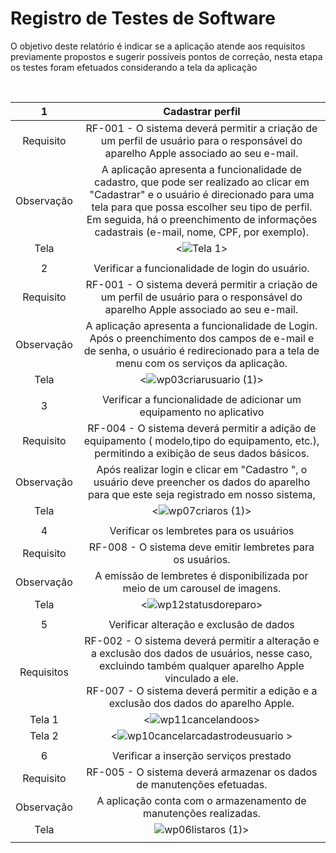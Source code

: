 
# Registro de Testes de Software

O objetivo deste relatório é indicar se a aplicação  atende aos requisitos previamente propostos e sugerir possíveis pontos de correção, nesta etapa os testes foram efetuados considerando a tela da aplicação 

<br> 
  
| 1 	| Cadastrar perfil 	|
|:---:	|:---:	|
|	Requisito	 |	 RF-001 - O sistema deverá permitir a criação de um perfil de usuário para o responsável do aparelho Apple associado ao seu e-mail.
| Observação | A aplicação apresenta a funcionalidade de cadastro, que pode ser realizado ao clicar em "Cadastrar" e o usuário é direcionado para uma tela para que possa escolher seu tipo de perfil. Em seguida, há o preenchimento de informações cadastrais (e-mail, nome, CPF, por exemplo). |
| Tela |  <![Tela 1](https://github.com/ICEI-PUC-Minas-PMV-ADS/pmv-ads-2023-2-e3-proj-mov-t5-ifix/assets/81536287/353783a4-2d3b-4da3-a916-93c1ef25ddea)>|
|  	|  	|
| 2 |Verificar a funcionalidade de login do usuário.	|
| Requisito | RF-001	- O sistema deverá permitir a criação de um perfil de usuário para o responsável do aparelho Apple associado ao seu e-mail.
| Observação | A aplicação apresenta a funcionalidade de Login. Após o preenchimento dos campos de e-mail e de senha, o usuário é redirecionado para a tela de menu com os serviços da aplicação. 
| Tela | <![wp03criarusuario (1)](https://github.com/ICEI-PUC-Minas-PMV-ADS/pmv-ads-2023-2-e3-proj-mov-t5-ifix/assets/81536287/0bba7e71-657d-4e6d-a1d8-9ebe81278cdd)> |
|  	|  	|
| 3 | Verificar a funcionalidade de adicionar um equipamento no aplicativo |
|Requisito | RF-004 -  O sistema deverá permitir a adição de equipamento ( modelo,tipo do equipamento, etc.), permitindo a exibição de seus dados básicos. |
| Observação | Após realizar login e clicar em "Cadastro ", o usuário deve preencher os dados do aparelho para que este seja registrado em nosso sistema,  |
| Tela| <![wp07criaros (1)](https://github.com/ICEI-PUC-Minas-PMV-ADS/pmv-ads-2023-2-e3-proj-mov-t5-ifix/assets/81536287/ca5c36be-71a2-4753-94cd-404bb8a0d972)>  |
|  	|  	|
| 4 |  Verificar os lembretes para os usuários |
|Requisito | RF-008 - O sistema deve emitir lembretes para os usuários.|
| Observação | A emissão de lembretes é disponibilizada por meio de um carousel de imagens. |
| Tela | <![wp12statusdoreparo](https://github.com/ICEI-PUC-Minas-PMV-ADS/pmv-ads-2023-2-e3-proj-mov-t5-ifix/assets/81536287/7edbdffc-0997-42df-9773-8cd8bf94b41b)>  |
|  	|  	|
| 5 | Verificar alteração e exclusão de dados |
|Requisitos | RF-002 - O sistema deverá permitir a alteração e a exclusão dos dados de usuários, nesse caso, excluindo também qualquer aparelho Apple vinculado a ele. <br> RF-007 -  O sistema deverá permitir a edição e a exclusão dos dados do aparelho Apple. |
| Tela 1 | <![wp11cancelandoos](https://github.com/ICEI-PUC-Minas-PMV-ADS/pmv-ads-2023-2-e3-proj-mov-t5-ifix/assets/81536287/6eabeb06-2f8b-4609-a879-59516d1e88cd)> | 
| Tela 2 | <![wp10cancelarcadastrodeusuario](https://github.com/ICEI-PUC-Minas-PMV-ADS/pmv-ads-2023-2-e3-proj-mov-t5-ifix/assets/81536287/2f61dca6-654d-41c8-85d8-a0f92e79f519) > |
|  	|  	|
| 6 | Verificar a inserção serviços prestado |
|Requisito | RF-005 - O sistema deverá armazenar os dados de manutenções efetuadas. |
| Observação | A aplicação conta com o armazenamento de manutenções realizadas.|
| Tela  | ![wp06listaros (1)](https://github.com/ICEI-PUC-Minas-PMV-ADS/pmv-ads-2023-2-e3-proj-mov-t5-ifix/assets/81536287/fc853230-41dc-4e8e-958f-b0e184994a06)> |
|  	|  	|
